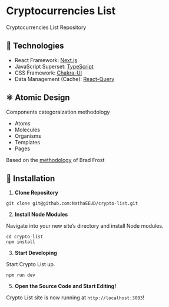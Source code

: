 # Cryptocurrencies List

Cryptocurrencies List Repository

## 🧰 Technologies

- React Framework: [Next.js](https://nextjs.org/)
- JavaScript Superset: [TypeScript](https://www.typescriptlang.org/)
- CSS Framework: [Chakra-UI](https://chakra-ui.com/docs/getting-started)
- Data Management (Cache): [React-Query](https://react-query.tanstack.com/overview)

## ⚛️ Atomic Design

Components categoraization methodology

- Atoms
- Molecules
- Organisms
- Templates
- Pages

Based on the [methodology](https://atomicdesign.bradfrost.com/) of Brad Frost

## 🚀 Installation

1. **Clone Repository**

```shell
git clone git@github.com:NathaEEUD/crypto-list.git
```

2. **Install Node Modules**

Navigate into your new site’s directory and install Node modules.

```shell
cd crypto-list
npm install
```

3. **Start Developing**

Start Crypto List up.

```shell
npm run dev
```

5. **Open the Source Code and Start Editing!**

Crypto List site is now running at `http://localhost:3003`!
